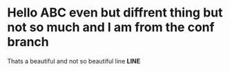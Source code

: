 # Hello ABC even but diffrent thing but not so much and I am from the conf branch


Thats a beautiful and not so beautiful line **LINE**
